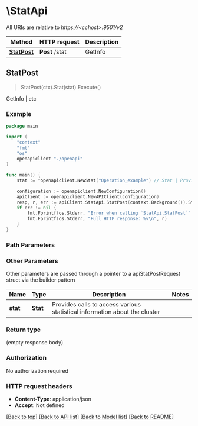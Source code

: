 # \StatApi

All URIs are relative to *https://&lt;cchost&gt;:9501/v2*

Method | HTTP request | Description
------------- | ------------- | -------------
[**StatPost**](StatApi.md#StatPost) | **Post** /stat | GetInfo | etc



## StatPost

> StatPost(ctx).Stat(stat).Execute()

GetInfo | etc

### Example

```go
package main

import (
    "context"
    "fmt"
    "os"
    openapiclient "./openapi"
)

func main() {
    stat := *openapiclient.NewStat("Operation_example") // Stat | Provides calls to access various statistical information about the cluster

    configuration := openapiclient.NewConfiguration()
    apiClient := openapiclient.NewAPIClient(configuration)
    resp, r, err := apiClient.StatApi.StatPost(context.Background()).Stat(stat).Execute()
    if err != nil {
        fmt.Fprintf(os.Stderr, "Error when calling `StatApi.StatPost``: %v\n", err)
        fmt.Fprintf(os.Stderr, "Full HTTP response: %v\n", r)
    }
}
```

### Path Parameters



### Other Parameters

Other parameters are passed through a pointer to a apiStatPostRequest struct via the builder pattern


Name | Type | Description  | Notes
------------- | ------------- | ------------- | -------------
 **stat** | [**Stat**](Stat.md) | Provides calls to access various statistical information about the cluster | 

### Return type

 (empty response body)

### Authorization

No authorization required

### HTTP request headers

- **Content-Type**: application/json
- **Accept**: Not defined

[[Back to top]](#) [[Back to API list]](../README.md#documentation-for-api-endpoints)
[[Back to Model list]](../README.md#documentation-for-models)
[[Back to README]](../README.md)

